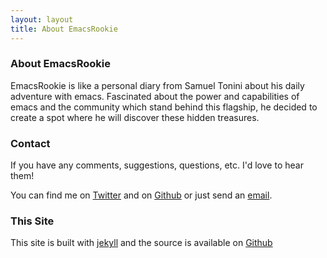 ```yaml
---
layout: layout
title: About EmacsRookie
---
```


### About EmacsRookie

EmacsRookie is like a personal diary from Samuel Tonini about his daily adventure with emacs. Fascinated about the power and capabilities of emacs and the community which stand behind this flagship, he decided to create a spot where he will discover these hidden treasures.

### Contact

If you have any comments, suggestions, questions, etc. I'd love to hear them!

You can find me on [Twitter](http://www.twitter.com/samueltonini) and on [Github](http://www.github.com/tonini) or just send an [email](mailto:tonini.samuel@gmail.com).

### This Site

This site is built with [jekyll](https://github.com/mojombo/jekyll) and the source is available on [Github](https://github.com/tonini/emacsrookie.com)
